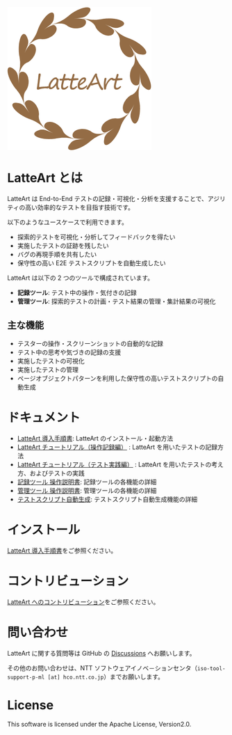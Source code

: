 ![logo](/docs/logo.png)

# LatteArt とは

LatteArt は End-to-End テストの記録・可視化・分析を支援することで、アジリティの高い効率的なテストを目指す技術です。

以下のようなユースケースで利用できます。

- 探索的テストを可視化・分析してフィードバックを得たい
- 実施したテストの証跡を残したい
- バグの再現手順を共有したい
- 保守性の高い E2E テストスクリプトを自動生成したい

LatteArt は以下の 2 つのツールで構成されています。

- **記録ツール**: テスト中の操作・気付きの記録
- **管理ツール**: 探索的テストの計画・テスト結果の管理・集計結果の可視化

## 主な機能

- テスターの操作・スクリーンショットの自動的な記録
- テスト中の思考や気づきの記録の支援
- 実施したテストの可視化
- 実施したテストの管理
- ページオブジェクトパターンを利用した保守性の高いテストスクリプトの自動生成

# ドキュメント

- [LatteArt 導入手順書](./docs/startup/pc.md): LatteArt のインストール・起動方法
- [LatteArt チュートリアル（操作記録編）](./docs/tutorial/capture/tutorial-capture.md) : LatteArt を用いたテストの記録方法
- [LatteArt チュートリアル（テスト実践編）](./docs/tutorial/management/tutorial-management.md) : LatteArt を用いたテストの考え方、およびテストの実践
- [記録ツール 操作説明書](./docs/manual/capture/manual-capture.md): 記録ツールの各機能の詳細
- [管理ツール 操作説明書](./docs/manual/management/manual-management.md): 管理ツールの各機能の詳細
- [テストスクリプト自動生成](./docs/manual/common/test-script-generation.md): テストスクリプト自動生成機能の詳細

# インストール

[LatteArt 導入手順書](./docs/startup/pc.md)をご参照ください。

# コントリビューション

[LatteArt へのコントリビューション](./docs/contributing_ja.md)をご参照ください。

# 問い合わせ

LatteArt に関する質問等は GitHub の [Discussions](https://github.com/latteart-org/latteart/discussions) へお願いします。

その他のお問い合わせは、NTT ソフトウェアイノベ－ションセンタ（`iso-tool-support-p-ml [at] hco.ntt.co.jp`）までお願いします。

# License

This software is licensed under the Apache License, Version2.0.
